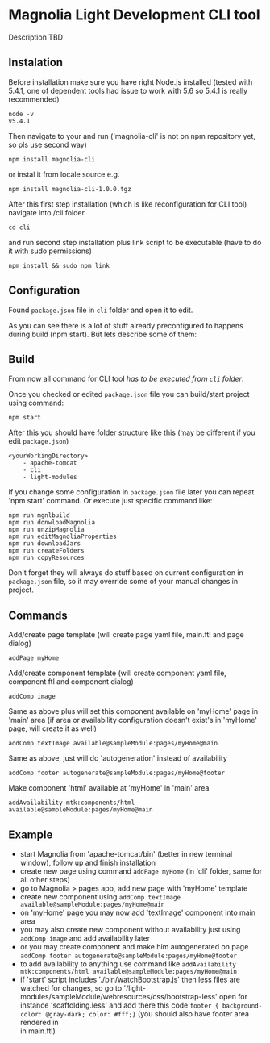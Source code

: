 # Magnolia Light Development CLI tool #

Description TBD




## Instalation ##
Before installation make sure you have right Node.js installed (tested with 5.4.1, one of dependent tools had issue to work with 5.6 so 5.4.1 is really recommended)
```
node -v
v5.4.1
```

Then navigate to your <yourWorkingDirectory> and run ('magnolia-cli' is not on npm repository yet, so pls use second way)
```
npm install magnolia-cli
```
or instal it from locale source e.g.
```
npm install magnolia-cli-1.0.0.tgz
```
After this first step installation (which is like reconfiguration for CLI tool) navigate into /cli folder
```
cd cli
```
and run second step installation plus link script to be executable (have to do it with sudo permissions)

```
npm install && sudo npm link
```




## Configuration ##
Found `package.json` file in `cli` folder and open it to edit.

As you can see there is a lot of stuff already preconfigured to happens during build (npm start). But lets describe some of them:




## Build ##
From now all command for CLI tool _has to be executed from `cli` folder_.

Once you checked or edited `package.json` file you can build/start project using command:

```
npm start
```

After this you should have folder structure like this (may be different if you edit `package.json`)
```
<yourWorkingDirectory>
    - apache-tomcat
    - cli
    - light-modules
```

If you change some configuration in `package.json` file later you can repeat 'npm start' command. Or execute just specific command like:

```
npm run mgnlbuild
npm run donwloadMagnolia
npm run unzipMagnolia
npm run editMagnoliaProperties
npm run downloadJars
npm run createFolders
npm run copyResources
```
Don't forget they will always do stuff based on current configuration in `package.json` file, so it may override some of your manual changes in project. 





## Commands ##
Add/create page template (will create page yaml file, main.ftl and page dialog)
```
addPage myHome
```

Add/create component template (will create component yaml file, component  ftl and component dialog)
```
addComp image
```

Same as above plus will set this component available on 'myHome' page in 'main' area (if area or availability configuration doesn't exist's in 'myHome' page, will create it as well)
```
addComp textImage available@sampleModule:pages/myHome@main
```

Same as above, just will do 'autogeneration' instead of availability
```
addComp footer autogenerate@sampleModule:pages/myHome@footer
```

Make component 'html' available at 'myHome' in 'main' area
```
addAvailability mtk:components/html available@sampleModule:pages/myHome@main
```



## Example ##
* start Magnolia from 'apache-tomcat/bin' (better in new terminal window), follow up and finish installation
* create new page using command `addPage myHome` (in 'cli' folder, same for all other steps)
* go to Magnolia > pages app, add new page with 'myHome' template
* create new component using `addComp textImage available@sampleModule:pages/myHome@main`
* on 'myHome' page you may now add 'textImage' component into main area
* you may also create new component without availability just using `addComp image` and add availability later
* or you may create component and make him autogenerated on page `addComp footer autogenerate@sampleModule:pages/myHome@footer`
* to add availability to anything use command like `addAvailability mtk:components/html available@sampleModule:pages/myHome@main` 
* if 'start' script includes './bin/watchBootstrap.js' then less files are watched for changes, so go to '/light-modules/sampleModule/webresources/css/bootstrap-less' open for instance 'scaffolding.less' and add there this code `footer { background-color: @gray-dark; color: #fff;}` (you should also have footer area rendered in <footer></footer> in main.ftl)